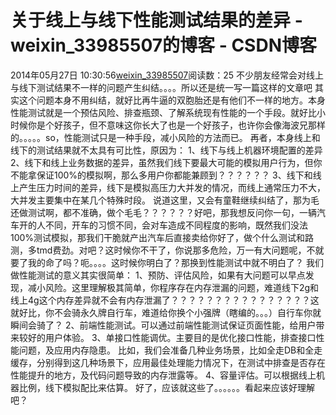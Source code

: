 # 关于线上与线下性能测试结果的差异 - weixin_33985507的博客 - CSDN博客
2014年05月27日 10:30:56[weixin_33985507](https://me.csdn.net/weixin_33985507)阅读数：25
不少朋友经常会对线上与线下测试结果不一样的问题产生纠结。。。。所以还是统一写一篇这样的文章吧
其实这个问题本身不用纠结，就好比再牛逼的双胞胎还是有他们不一样的地方。本身性能测试就是一个预估风险、排查瓶颈、了解系统现有性能的一个手段。就好比小时候你是个好孩子，但不意味这你长大了也是一个好孩子，也许你会像海波兄那样的。。。。。so，性能测试只是一种手段，减小风险的方法而已。
再者，本身线上和线下的测试结果就不太具有可比性，原因为：
1、线下与线上机器环境配置的差异
2、线下和线上业务数据的差异，虽然我们线下要最大可能的模拟用户行为，但你不能拿保证100%的模拟啊，那么多用户你都能兼顾到？？？？？？
3、线下和线上产生压力时间的差异，线下是模拟高压力大并发的情况，而线上通常压力不大，大并发主要集中在某几个特殊时段。
说道这里，又会有童鞋继续纠结了，那为毛还做测试啊，都不准确，做个毛毛？？？？？？好吧，那我想反问你一句，一辆汽车开的人不同，开车的习惯不同，会对车造成不同程度的影响，既然我们没法100%测试模拟，那我们干脆就产出汽车后直接卖给你好了，做个什么测试和路测，多tmd费劲。对吧？这时候你不干了，你说那多危险，万一有大问题呢，不就要了我的命了吗？呃。。。。这时候你明白了？那换到性能测试中就不明白了？
我们做性能测试的意义其实很简单：
1、预防、评估风险，如果有大问题可以早点发现，减小风险。这里理解极其简单，你程序存在内存泄漏的问题，难道线下2g和线上4g这个内存差异就不会有内存泄漏了？？？？？？？？？？？？？？？？这就好比，你不会骑永久牌自行车，难道给你换个小强牌（瞎编的。。。）自行车你就瞬间会骑了？
2、前端性能测试。可以通过前端性能测试保证页面性能，给用户带来较好的用户体验。
3、单接口性能调优。主要目的是优化接口性能，排查接口性能问题，及应用内存隐患。
比如，我们会准备几种业务场景，比如全走DB和全走缓存，分别得到这几种场景下，应用最佳处理能力情况下，在测试中排查是否存在性能提升的地方，及代码问题导致的内存泄露等。
4、容量评估。可以根据线上机器比例，线下模拟配比来估算。
好了，应该就这些了。。。。。。看起来应该好理解吧？
